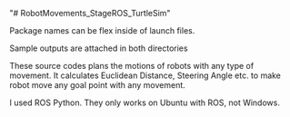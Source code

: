 "# RobotMovements_StageROS_TurtleSim" 

Package names can be flex inside of launch files.

Sample outputs are attached in both directories

These source codes plans the motions of robots with any type of movement. It calculates Euclidean Distance, Steering Angle etc. to make robot move any goal point with any movement.

I used ROS Python. They only works on Ubuntu with ROS, not Windows.
